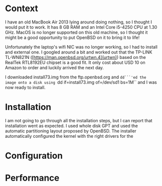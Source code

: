 # Context
I have an old MacBook Air 2013 lying around doing nothing, so I thought I would put it to work. It has 8 GB RAM and an Intel Core i5-4250 CPU at 1.30 GHz. MacOS is no longer supported on this old machine, so I thought it might be a good opportunity to put OpenBSD on it to bring it to life!

Unfortunately the laptop's wifi NIC was no longer working, so I had to install and external one. I googled around a bit and worked out that the TP-LINK TL-WN821N ([https://man.openbsd.org/urtwn.4](urtwn)) based on the RealTek RTL8192EU chipset is a good fit. It only cost about USD 10 on Amazon to order and luckily arrived the next day.

I downloaded install73.img from the ftp.openbsd.org and ``dd```'ed the image onto a disk using ``dd if=install73.img of=/dev/sd1 bs=1M`` and I was now ready to install. 

# Installation
I am not going to go through all the installation steps, but I can report that installation went as expected. I used whole disk GPT and used the automatic partitioning layout proposed by OpenBSD. The installer automatically configured the kernel with the right drivers for the 


# Configuration

# Performance

